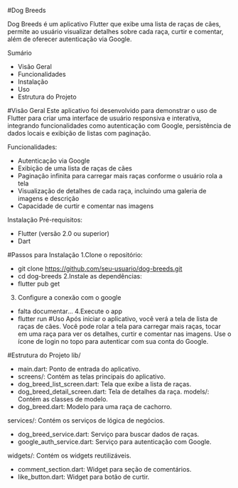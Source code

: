 #Dog Breeds

Dog Breeds é um aplicativo Flutter que exibe uma lista de raças de cães, permite ao usuário visualizar detalhes sobre cada raça, curtir e comentar, além de oferecer autenticação via Google.

Sumário
- Visão Geral
- Funcionalidades
- Instalação
- Uso
- Estrutura do Projeto

#Visão Geral
Este aplicativo foi desenvolvido para demonstrar o uso de Flutter para criar uma interface de usuário responsiva e interativa, integrando funcionalidades como autenticação com Google, persistência de dados locais e exibição de listas com paginação.

Funcionalidades:
- Autenticação via Google
- Exibição de uma lista de raças de cães
- Paginação infinita para carregar mais raças conforme o usuário rola a tela
- Visualização de detalhes de cada raça, incluindo uma galeria de imagens e descrição
- Capacidade de curtir e comentar nas imagens

Instalação
Pré-requisitos:
- Flutter (versão 2.0 ou superior)
- Dart

#Passos para Instalação
1.Clone o repositório:
- git clone https://github.com/seu-usuario/dog-breeds.git
- cd dog-breeds
2.Instale as dependências:
- flutter pub get
3. Configure a conexão com o google
  - falta documentar...
4.Execute o app
- flutter run
#Uso
Após iniciar o aplicativo, você verá a tela de lista de raças de cães. Você pode rolar a tela para carregar mais raças, tocar em uma raça para ver os detalhes, curtir e comentar nas imagens. Use o ícone de login no topo para autenticar com sua conta do Google.

#Estrutura do Projeto
lib/
- main.dart: Ponto de entrada do aplicativo.
- screens/: Contém as telas principais do aplicativo.
- dog_breed_list_screen.dart: Tela que exibe a lista de raças.
- dog_breed_detail_screen.dart: Tela de detalhes da raça.
models/: Contém as classes de modelo.
- dog_breed.dart: Modelo para uma raça de cachorro.
  
services/: Contém os serviços de lógica de negócios.
- dog_breed_service.dart: Serviço para buscar dados de raças.
- google_auth_service.dart: Serviço para autenticação com Google.
  
widgets/: Contém os widgets reutilizáveis.
- comment_section.dart: Widget para seção de comentários.
- like_button.dart: Widget para botão de curtir.

